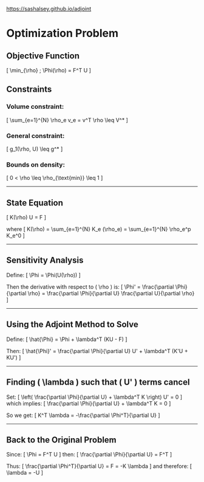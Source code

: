https://sashalsey.github.io/adjoint
# Optimization Problem

## Objective Function
\[
\min_{\rho} \; \Phi(\rho) = F^T U
\]

## Constraints
### Volume constraint:
\[
\sum_{e=1}^{N} \rho_e v_e = v^T \rho \leq V^*
\]

### General constraint:
\[
g_1(\rho, U) \leq g^*
\]

### Bounds on density:
\[
0 < \rho \leq \rho_{\text{min}} \leq 1
\]

---

## State Equation
\[
K(\rho) U = F
\]

where
\[
K(\rho) = \sum_{e=1}^{N} K_e (\rho_e) = \sum_{e=1}^{N} \rho_e^p K_e^0
\]

---

## Sensitivity Analysis
Define:
\[
\Phi = \Phi(U(\rho))
\]

Then the derivative with respect to \( \rho \) is:
\[
\Phi' = \frac{\partial \Phi}{\partial \rho} = \frac{\partial \Phi}{\partial U} \frac{\partial U}{\partial \rho}
\]

---

## Using the Adjoint Method to Solve
Define:
\[
\hat{\Phi} = \Phi + \lambda^T (KU - F)
\]

Then:
\[
\hat{\Phi}' = \frac{\partial \Phi}{\partial U} U' + \lambda^T (K'U + KU')
\]

---

## Finding \( \lambda \) such that \( U' \) terms cancel
Set:
\[
\left( \frac{\partial \Phi}{\partial U} + \lambda^T K \right) U' = 0
\]
which implies:
\[
\frac{\partial \Phi}{\partial U} + \lambda^T K = 0
\]

So we get:
\[
K^T \lambda = -\frac{\partial \Phi^T}{\partial U}
\]

---

## Back to the Original Problem
Since:
\[
\Phi = F^T U
\]
then:
\[
\frac{\partial \Phi}{\partial U} = F^T
\]

Thus:
\[
\frac{\partial \Phi^T}{\partial U} = F = -K \lambda
\]
and therefore:
\[
\lambda = -U
\]
